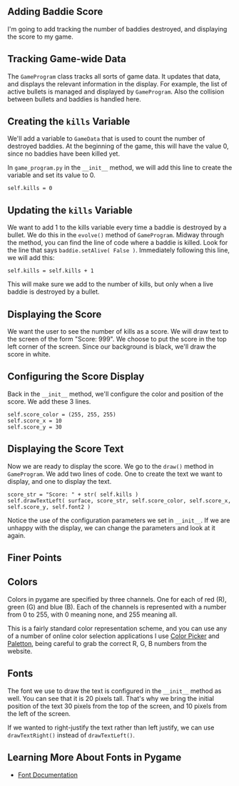 Adding Baddie Score
-------------------------------

I'm going to add tracking the number of baddies destroyed,
and displaying the score to my game.

Tracking Game-wide Data
-----------------------

The `GameProgram` class tracks all sorts of game data.
It updates that data, and displays the relevant information
in the display.  For example, the list of active bullets
is managed and displayed by `GameProgram`.  Also the collision
between bullets and baddies is handled here.

Creating the `kills` Variable
-----------------------------

We'll add a variable to `GameData` that is used to
count the number of destroyed baddies.  At the beginning
of the game, this will have the value 0, since no baddies
have been killed yet.

In `game_program.py` in the `__init__` method, we will add this
line to create the variable and set its value to 0.

    self.kills = 0

Updating the `kills` Variable
-----------------------------

We want to add 1 to the kills variable every time a baddie
is destroyed by a bullet.  We do this in the `evolve()` method
of `GameProgram`.  Midway through the method, you can find
the line of code where a baddie is killed.  Look for the line
that says `baddie.setAlive( False )`.  Immediately following this
line, we will add this:

    self.kills = self.kills + 1

This will make sure we add to the number of kills, but only
when a live baddie is destroyed by a bullet.


Displaying the Score
--------------------

We want the user to see the number of kills as a score.  We will
draw text to the screen of the form "Score: 999".  We choose to
put the score in the top left corner of the screen.  Since our
background is black, we'll draw the score in white.

Configuring the Score Display
-----------------------------

Back in the `__init__` method, we'll configure the color and 
position of the score.  We add these 3 lines.

    self.score_color = (255, 255, 255)
    self.score_x = 10
    self.score_y = 30


Displaying the Score Text
-------------------------

Now we are ready to display the score.  We go to the `draw()`
method in `GameProgram`.  We add two lines of code.  One
to create the text we want to display, and one to display
the text.

    score_str = "Score: " + str( self.kills )
    self.drawTextLeft( surface, score_str, self.score_color, self.score_x, self.score_y, self.font2 )

Notice the use of the configuration parameters we set in
`__init__`.  If we are unhappy with the display, we can change 
the parameters and look at it again.


Finer Points
------------

Colors
------

Colors in pygame are specified by three channels.  One for
each of red (R), green (G) and blue (B).  Each of the channels
is represented with a number from 0 to 255, with 0 meaning 
none, and 255 meaning all.

This is a fairly standard color representation scheme, and you
can use any of a number of online color selection applications
I use [Color Picker](http://www.colorpicker.com/) and [Paletton](http://paletton.com/), being
careful to grab the correct R, G, B numbers from the website.

Fonts
-----

The font we use to draw the text is configured in the `__init__`
method as well.  You can see that it is 20 pixels tall.  That's
why we bring the initial position of the text 30 pixels from
the top of the screen, and 10 pixels from the left of the
screen.

If we wanted to right-justify the text rather than left
justify, we can use `drawTextRight()` instead of `drawTextLeft()`.


Learning More About Fonts in Pygame
------------------------------------

* [Font Documentation](http://pygame.org/docs/ref/font.html)










